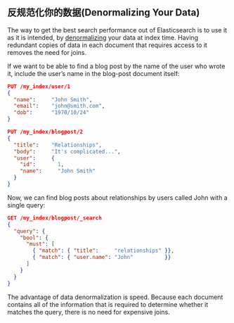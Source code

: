 ## 反规范化你的数据(Denormalizing Your Data)

The way to get the best search performance out of Elasticsearch is to use it as it is intended, by [denormalizing](http://en.wikipedia.org/wiki/Denormalization) your data at index time. Having redundant copies of data in each document that requires access to it removes the need for joins.

If we want to be able to find a blog post by the name of the user who wrote it, include the user’s name in the blog-post document itself:

```json
PUT /my_index/user/1
{
  "name":     "John Smith",
  "email":    "john@smith.com",
  "dob":      "1970/10/24"
}

PUT /my_index/blogpost/2
{
  "title":    "Relationships",
  "body":     "It's complicated...",
  "user":     {
    "id":       1,
    "name":     "John Smith" 
  }
}
```

Now, we can find blog posts about relationships by users called John with a single query:

```json
GET /my_index/blogpost/_search
{
  "query": {
    "bool": {
      "must": [
        { "match": { "title":     "relationships" }},
        { "match": { "user.name": "John"          }}
      ]
    }
  }
}
```

The advantage of data denormalization is speed. Because each document contains all of the information that is required to determine whether it matches the query, there is no need for expensive joins.